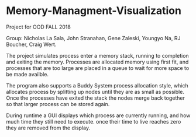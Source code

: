 # Memory-Managment-Visualization
Project for OOD FALL 2018

Group: Nicholas La Sala, John Stranahan, Gene Zaleski, Youngyo Na, RJ Boucher, Craig Wert.

The project simulates process enter a memory stack, running to completion and exiting the memory.
Processes are allocated memory using first fit, and processes that are too large are placed in a queue to wait for more space to be made availble.

The program also supports a Buddy System process allocation style, which allocates process by splitting up nodes until they are as small as possible. Once the processes have exited the stack the nodes merge back together so that larger process can be stored again.

During runtime a GUI displays which process are currently running, and how much time they still need to execute. once their time to live reaches zero they are removed from the display.

